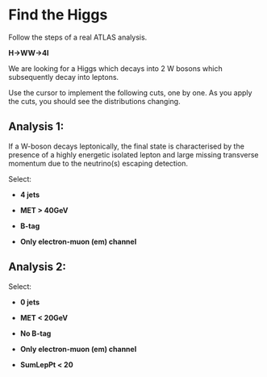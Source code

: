 # Find the Higgs

Follow the steps of a real ATLAS analysis. 

**H->WW->4l**

We are looking for a Higgs which decays into 2 W bosons which subsequently decay into leptons. 

Use the cursor to implement the following cuts, one by one.
As you apply the cuts, you should see the distributions changing.  

## Analysis 1:

If a W-boson decays leptonically, the final state is characterised by the presence of a highly energetic isolated lepton and large missing transverse momentum due to the neutrino(s) escaping detection. 

Select: 
* **4 jets**

* **MET > 40GeV**

* **B-tag**

* **Only electron-muon (em) channel**




## Analysis 2:


Select: 
* **0 jets**

* **MET < 20GeV**

* **No B-tag**

* **Only electron-muon (em) channel**

* **SumLepPt < 20**





